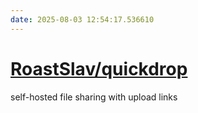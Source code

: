 ```yaml
---
date: 2025-08-03 12:54:17.536610
---
```


# [RoastSlav/quickdrop](https://github.com/RoastSlav/quickdrop)

self-hosted file sharing with upload links